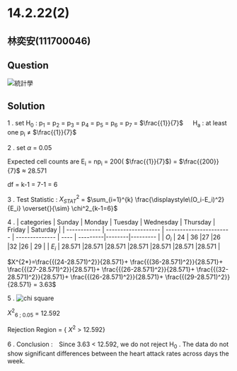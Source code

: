 # 14.2.22(2)

## 林奕安(111700046)

## Question

![統計學](https://github.com/HWTeng-Course/202402-Statistics/assets/162597746/00eb0d4d-0478-4fe3-b996-15e5312a9e37)

## Solution

1 .
set  H<sub>0</sub> : p<sub>1</sub> = p<sub>2</sub> = p<sub>3</sub> = p<sub>4</sub> = p<sub>5</sub> = p<sub>6</sub> = p<sub>7</sub> = $\frac{{1}}{7}$
&emsp; H<sub>a</sub> : at least one p<sub>i</sub> $\neq$  $\frac{{1}}{7}$
 
2 . set $\alpha$ = 0.05

Expected cell counts are E<sub>i</sub> = np<sub>i</sub> = 200( $\frac{{1}}{7}$) =  $\frac{{200}}{7}$ $\approx$ 28.571 

df = k-1 = 7-1 = 6

3 . Test Statistic : $X^2_{STAT}$ = $\sum_{i=1}^{k} \frac{\displaystyle\(O_i-E_i)^2}{E_i} \overset{}{\sim} \chi^2_{k-1=6}$ 

4 .
| categories   | Sunday                 | Monday                      | Tuesday             | Wednesday | Thursday | Friday | Saturday |
| ------------ | -------------------    | -----------------------     | --------------      | ----      | ---------|--------|--------- |
| $O_i$        |      24                | 36                          |27                   |26         |32        |26      |   29     |
| $E_i$        |    28.571              |28.571                       |28.571               |28.571     |28.571    |28.571  |28.571    |

$X^{2*}=\frac{{(24-28.571)^2}}{28.571}+ \frac{{(36-28.571)^2}}{28.571}+ \frac{{(27-28.571)^2}}{28.571}+ \frac{{(26-28.571)^2}}{28.571}+ \frac{{(32-28.571)^2}}{28.571}+ \frac{{(26-28.571)^2}}{28.571}+ \frac{{(29-28.571)^2}}{28.571} = 3.63$

5 . ![chi square](https://github.com/HWTeng-Course/202402-Statistics/assets/162597746/012726e4-0ee0-41ed-b327-ba24d581d3c9)

$X^{2}$<sub>6 ; 0.05</sub> = 12.592

Rejection Region = { $X^{2}$  > 12.592}

6 . Conclusion :　Since 3.63 < 12.592, we do not reject H<sub>0</sub> . The data do not show significant differences between the heart attack rates across days the week.

